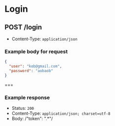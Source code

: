 # Login

## POST /login
* Content-Type: `application/json`

### Example body for request

```json
{
  "user": "kob@gmail.com",
  "password": "aobaob"
}
```

===

### Example response

* Status: `200`
* Content-Type: `application/json; charset=utf-8`
* Body: /"token": ".*"/

